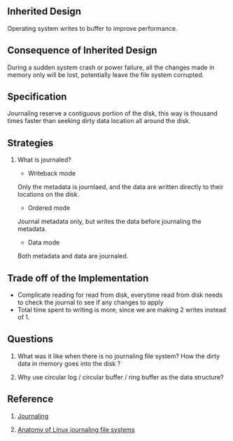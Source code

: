 
## Inherited Design 

Operating system writes to buffer to improve performance.

## Consequence of Inherited Design

During a sudden system crash or power failure, all the changes made in memory only will be lost, potentially leave the file system corrupted.

## Specification

Journaling reserve a contiguous portion of the disk, this way is thousand times faster than seeking dirty data location all around the disk.

## Strategies 

1. What is journaled?

    - Writeback mode

    Only the metadata is journlaed, and the data are written directly to their locations on the disk.

    - Ordered mode

    Journal metadata only, but writes the data before journaling the metadata.

    - Data mode

    Both metadata and data are journaled.

## Trade off of the Implementation

- Complicate reading for read from disk,  everytime read from disk needs to check the journal to see if any changes to apply
- Total time spent to writing is more, since we are making 2 writes instead of 1.


## Questions

1. What was it like when there is no journaling file system? How the dirty data in memory goes into the disk ?

2. Why use circular log / circular buffer / ring buffer as the data structure?



## Reference 

1. [Journaling](https://www.youtube.com/watch?v=jey0BEqCEkM)

2. [Anatomy of Linux journaling file systems](https://www.ibm.com/developerworks/library/l-journaling-filesystems/index.html)
